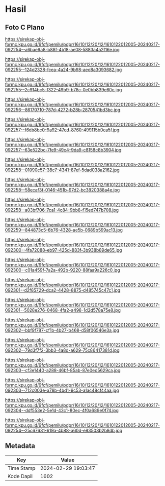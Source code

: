 # Hasil

## Foto C Plano

https://sirekap-obj-formc.kpu.go.id/9fcf/pemilu/pdpr/16/10/12/20/12/1610122012005-20240217-092254--a6bae9a8-b88f-4b18-ae08-5883a4a2f16e.jpg

https://sirekap-obj-formc.kpu.go.id/9fcf/pemilu/pdpr/16/10/12/20/12/1610122012005-20240217-092255--124d2328-fcea-4a24-9b98-aed8a3093682.jpg

https://sirekap-obj-formc.kpu.go.id/9fcf/pemilu/pdpr/16/10/12/20/12/1610122012005-20240217-092255--2c914bc5-f322-49b9-b78c-0e0bb839e60c.jpg

https://sirekap-obj-formc.kpu.go.id/9fcf/pemilu/pdpr/16/10/12/20/12/1610122012005-20240217-092256--86170710-787d-4272-b28b-2870541bd3bc.jpg

https://sirekap-obj-formc.kpu.go.id/9fcf/pemilu/pdpr/16/10/12/20/12/1610122012005-20240217-092257--f6db8bc0-9a92-47ed-8760-499115b0ea5f.jpg

https://sirekap-obj-formc.kpu.go.id/9fcf/pemilu/pdpr/16/10/12/20/12/1610122012005-20240217-092257--63e522bc-7fe9-49c4-9da9-c8158c8b3904.jpg

https://sirekap-obj-formc.kpu.go.id/9fcf/pemilu/pdpr/16/10/12/20/12/1610122012005-20240217-092258--01090c57-38c7-4341-87ef-5dad038a2162.jpg

https://sirekap-obj-formc.kpu.go.id/9fcf/pemilu/pdpr/16/10/12/20/12/1610122012005-20240217-092258--58ecaf3f-0146-451b-97d2-bc3820388a4e.jpg

https://sirekap-obj-formc.kpu.go.id/9fcf/pemilu/pdpr/16/10/12/20/12/1610122012005-20240217-092258--a03bf706-7ca1-4c84-9bb8-f15ed747b708.jpg

https://sirekap-obj-formc.kpu.go.id/9fcf/pemilu/pdpr/16/10/12/20/12/1610122012005-20240217-092259--844873c5-6b76-4328-ae5b-0689b599ac13.jpg

https://sirekap-obj-formc.kpu.go.id/9fcf/pemilu/pdpr/16/10/12/20/12/1610122012005-20240217-092300--4fa72088-eb97-425d-883f-3b938b89de65.jpg

https://sirekap-obj-formc.kpu.go.id/9fcf/pemilu/pdpr/16/10/12/20/12/1610122012005-20240217-092300--c01a459f-7a2a-492b-9220-88faa9a226c0.jpg

https://sirekap-obj-formc.kpu.go.id/9fcf/pemilu/pdpr/16/10/12/20/12/1610122012005-20240217-092301--d2f85729-dca2-4428-8875-d485745c47c1.jpg

https://sirekap-obj-formc.kpu.go.id/9fcf/pemilu/pdpr/16/10/12/20/12/1610122012005-20240217-092301--5028e276-0468-4fa2-a498-1d2d578a75e8.jpg

https://sirekap-obj-formc.kpu.go.id/9fcf/pemilu/pdpr/16/10/12/20/12/1610122012005-20240217-092302--bbf9f787-cf1b-4b27-b468-d58f06546e3a.jpg

https://sirekap-obj-formc.kpu.go.id/9fcf/pemilu/pdpr/16/10/12/20/12/1610122012005-20240217-092302--79d3f7f2-3bb3-4a8d-a629-75c86417381d.jpg

https://sirekap-obj-formc.kpu.go.id/9fcf/pemilu/pdpr/16/10/12/20/12/1610122012005-20240217-092303--cf3e1440-a288-46bf-85ab-87e0ed5629ca.jpg

https://sirekap-obj-formc.kpu.go.id/9fcf/pemilu/pdpr/16/10/12/20/12/1610122012005-20240217-092303--712c003e-a78b-4bd1-9c53-a1ac48cf44aa.jpg

https://sirekap-obj-formc.kpu.go.id/9fcf/pemilu/pdpr/16/10/12/20/12/1610122012005-20240217-092304--ddf553e2-5e1d-43c1-80ec-4f0a689e0f74.jpg

https://sirekap-obj-formc.kpu.go.id/9fcf/pemilu/pdpr/16/10/12/20/12/1610122012005-20240217-092254--25c67631-619a-4b88-a60d-e83503b2b8db.jpg


## Metadata

| Key        | Value               |
| ---------- | ------------------- |
| Time Stamp | 2024-02-29 19:03:47 |
| Kode Dapil | 1602                |



